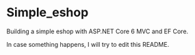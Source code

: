 # Simple_eshop

Building a simple eshop with ASP.NET Core 6 MVC and EF Core.

In case something happens, I will try to edit this README.
